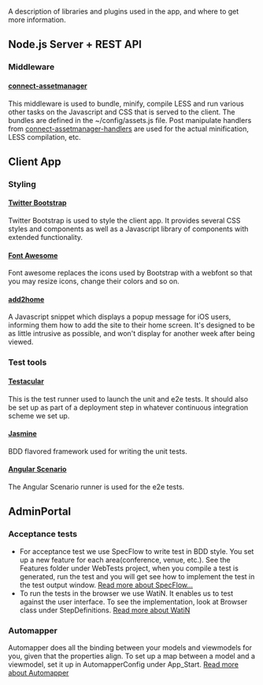 A description of libraries and plugins used in the app, and where to get more information.

## Node.js Server + REST API

### Middleware
#### [connect-assetmanager](https://github.com/mape/connect-assetmanager)
This middleware is used to bundle, minify, compile LESS and run various other tasks on the Javascript and CSS that is served to the client. The bundles are defined in the ~/config/assets.js file.
Post manipulate handlers from [connect-assetmanager-handlers](https://github.com/mape/connect-assetmanager-handlers) are used for the actual minification, LESS compilation, etc.

## Client App
### Styling
#### [Twitter Bootstrap](http://twitter.github.com/bootstrap/)
Twitter Bootstrap is used to style the client app. It provides several CSS styles and components as well as a Javascript library of components with extended functionality.

#### [Font Awesome](http://fortawesome.github.com/Font-Awesome/)
Font awesome replaces the icons used by Bootstrap with a webfont so that you may resize icons, change their colors and so on.

#### [add2home](http://cubiq.org/add-to-home-screen)
A Javascript snippet which displays a popup message for iOS users, informing them how to add the site to their home screen. It's designed to be as little intrusive as possible, and won't display for another week after being viewed.

### Test tools

#### [Testacular](http://vojtajina.github.com/testacular/)
This is the test runner used to launch the unit and e2e tests. It should also be set up as part of a deployment step in whatever continuous integration scheme we set up.

#### [Jasmine](http://pivotal.github.com/jasmine/)
BDD flavored framework used for writing the unit tests.

#### [Angular Scenario](http://docs.angularjs.org/guide/dev_guide.e2e-testing)
The Angular Scenario runner is used for the e2e tests.

## AdminPortal
### Acceptance tests
* For acceptance test we use SpecFlow to write test in BDD style. You set up a new feature for each area(conference, venue, etc.). See the Features folder under WebTests project, when you compile a test is generated, run the test and you will get see how to implement the test in the test output window. [Read more about SpecFlow...](http://www.specflow.org/specflownew/)
* To run the tests in the browser we use WatiN. It enables us to test against the user interface. To see the implementation, look at Browser class under StepDefinitions. [Read more about WatiN](http://watin.org/)

### Automapper
Automapper does all the binding between your models and viewmodels for you, given that the properties align. To set up a map between a model and a viewmodel, set it up in AutomapperConfig under App_Start. [Read more about Automapper](http://automapper.org/)